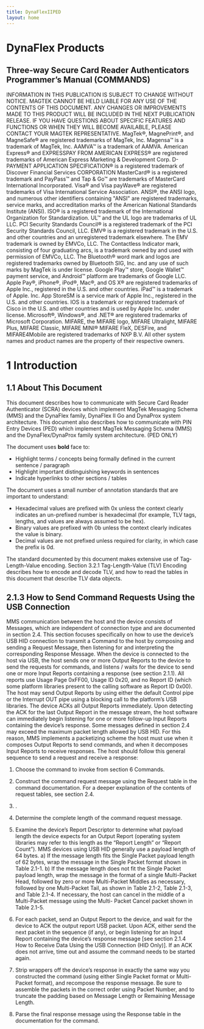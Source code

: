 ```yaml
---
title: DynaFlexIIPED
layout: home
---
```


# DynaFlex Products
## Three-way Secure Card Reader Authenticators  Programmer’s Manual (COMMANDS)

INFORMATION IN THIS PUBLICATION IS SUBJECT TO CHANGE WITHOUT NOTICE.
MAGTEK CANNOT BE HELD LIABLE FOR ANY USE OF THE CONTENTS OF THIS
DOCUMENT. ANY CHANGES OR IMPROVEMENTS MADE TO THIS PRODUCT WILL BE
INCLUDED IN THE NEXT PUBLICATION RELEASE. IF YOU HAVE QUESTIONS ABOUT
SPECIFIC FEATURES AND FUNCTIONS OR WHEN THEY WILL BECOME AVAILABLE,
PLEASE CONTACT YOUR MAGTEK REPRESENTATIVE.
MagTek®, MagnePrint®, and MagneSafe® are registered trademarks of MagTek, Inc.
Magensa™ is a trademark of MagTek, Inc.
AAMVA™ is a trademark of AAMVA.
American Express® and EXPRESSPAY FROM AMERICAN EXPRESS® are registered trademarks of
American Express Marketing & Development Corp.
D-PAYMENT APPLICATION SPECIFICATION® is a registered trademark of Discover Financial
Services CORPORATION
MasterCard® is a registered trademark and PayPass™ and Tap & Go™ are trademarks of MasterCard
International Incorporated.
Visa® and Visa payWave® are registered trademarks of Visa International Service Association.
ANSI®, the ANSI logo, and numerous other identifiers containing "ANSI" are registered trademarks,
service marks, and accreditation marks of the American National Standards Institute (ANSI).
ISO® is a registered trademark of the International Organization for Standardization.
UL™ and the UL logo are trademarks of UL LLC.
PCI Security Standards Council® is a registered trademark of the PCI Security Standards Council, LLC.
EMV® is a registered trademark in the U.S. and other countries and an unregistered trademark elsewhere.
The EMV trademark is owned by EMVCo, LLC. The Contactless Indicator mark, consisting of four
graduating arcs, is a trademark owned by and used with permission of EMVCo, LLC.
The Bluetooth® word mark and logos are registered trademarks owned by Bluetooth SIG, Inc. and any
use of such marks by MagTek is under license.
Google Play™ store, Google Wallet™ payment service, and Android™ platform are trademarks of
Google LLC.
Apple Pay®, iPhone®, iPod®, Mac®, and OS X® are registered trademarks of Apple Inc., registered in
the U.S. and other countries. iPad™ is a trademark of Apple. Inc. App StoreSM is a service mark of
Apple Inc., registered in the U.S. and other countries. IOS is a trademark or registered trademark of
Cisco in the U.S. and other countries and is used by Apple Inc. under license.
Microsoft®, Windows®, and .NET® are registered trademarks of Microsoft Corporation.
MIFARE, the MIFARE logo, MIFARE Ultralight, MIFARE Plus, MIFARE Classic, MIFARE MINI®
MIFARE FleX, DESFire, and MIFARE4Mobile are registered trademarks of NXP B.V.
All other system names and product names are the property of their respective owners.


# 1 Introduction
## 1.1 About This Document
This document describes how to communicate with Secure Card Reader Authenticator (SCRA) devices
which implement MagTek Messaging Schema (MMS) and the DynaFlex family, DynaFlex II Go and
DynaProx system architecture.
This document also describes how to communicate with PIN Entry Devices (PED) which implement
MagTek Messaging Schema (MMS) and the DynaFlex/DynaProx family system architecture. (PED
ONLY)

The document uses **bold** face to:
* Highlight terms / concepts being formally defined in the current sentence / paragraph
* Highlight important distinguishing keywords in sentences
* Indicate hyperlinks to other sections / tables

The document uses a small number of annotation standards that are important to understand:
* Hexadecimal values are prefixed with 0x unless the context clearly indicates an un-prefixed number
is hexadecimal (for example, TLV tags, lengths, and values are always assumed to be hex).
* Binary values are prefixed with 0b unless the context clearly indicates the value is binary.
* Decimal values are not prefixed unless required for clarity, in which case the prefix is 0d.

The standard documented by this document makes extensive use of Tag-Length-Value encoding. Section
3.2.1 Tag-Length-Value (TLV) Encoding describes how to encode and decode TLV, and how to read the
tables in this document that describe TLV data objects.



## 2.1.3 How to Send Command Requests Using the USB Connection
MMS communication between the host and the device consists of Messages, which are independent of
connection type and are documented in section 2.4. This section focuses specifically on how to use the
device’s USB HID connection to transmit a Command to the host by composing and sending a Request
Message, then listening for and interpreting the corresponding Response Message.
When the device is connected to the host via USB, the host sends one or more Output Reports to the
device to send the requests for commands, and listens / waits for the device to send one or more Input
Reports containing a response (see section 2.1.1). All reports use Usage Page 0xFF00, Usage ID 0x20,
and no Report ID (which some platform libraries present to the calling software as Report ID 0x00).
The host may send Output Reports by using either the default Control pipe or the Interrupt OUT pipe
using a blocking call to the platform’s USB libraries. The device ACKs all Output Reports immediately.
Upon detecting the ACK for the last Output Report in the message stream, the host software can
immediately begin listening for one or more follow-up Input Reports containing the device’s response.
Some messages defined in section 2.4 may exceed the maximum packet length allowed by USB HID.
For this reason, MMS implements a packetizing scheme the host must use when it composes Output
Reports to send commands, and when it decomposes Input Reports to receive responses. The host should
follow this general sequence to send a request and receive a response:

1)  Choose the command to invoke from section 6 Commands.
2) Construct the command request message using the Request table in the command documentation.
For a deeper explanation of the contents of request tables, see section 2.4.
3) .
4) Determine the complete length of the command request message.
5) Examine the device’s Report Descriptor to determine what payload length the device expects for an
Output Report (operating system libraries may refer to this length as the “Report Length” or “Report
Count”). MMS devices using USB HID generally use a payload length of 64 bytes.
a)  If the message length fits the Single Packet payload length of 62 bytes, wrap the message in the
Single Packet format shown in Table 2.1-1.
b) If the message length does not fit the Single Packet payload length, wrap the message in the
format of a single Multi-Packet Head, followed by zero or more Multi-Packet Middles as
necessary, followed by one Multi-Packet Tail, as shown in Table 2.1-2, Table 2.1-3, and Table
2.1-4. If necessary, the host can cancel in the middle of a Multi-Packet message using the Multi-
Packet Cancel packet shown in Table 2.1-5.

6) For each packet, send an Output Report to the device, and wait for the device to ACK the output
report USB packet. Upon ACK, either send the next packet in the sequence (if any), or begin
listening for an Input Report containing the device’s response message [see section 2.1.4 How to
Receive Data Using the USB Connection (HID Only)]. If an ACK does not arrive, time out and
assume the command needs to be started again.

7) Strip wrappers off the device’s response in exactly the same way you constructed the command (using
either Single Packet format or Multi-Packet format), and recompose the response message. Be sure to
assemble the packets in the correct order using Packet Number, and to truncate the padding based on
Message Length or Remaining Message Length.
8) Parse the final response message using the Response table in the documentation for the command.

[Just the Docs]: https://just-the-docs.github.io/just-the-docs/
[GitHub Pages]: https://docs.github.com/en/pages
[README]: https://github.com/just-the-docs/just-the-docs-template/blob/main/README.md
[Jekyll]: https://jekyllrb.com
[GitHub Pages / Actions workflow]: https://github.blog/changelog/2022-07-27-github-pages-custom-github-actions-workflows-beta/
[use this template]: https://github.com/just-the-docs/just-the-docs-template/generate
